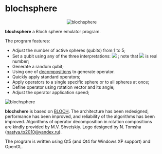 # blochsphere
<p align="center">
  <img src="https://user-images.githubusercontent.com/63150311/169586700-1a92ff1f-a8c9-4953-9b4a-48d865e116c7.png" alt="blochsphere"/>
 </p>


**blochsphere** a Bloch sphere emulator program.

The program features:

- Adjust the number of active spheres (qubits) from 1 to 5;
- Set a qubit using any of the three
  interpretations: <img src="https://render.githubusercontent.com/render/math?math=(\theta, \phi), (\alpha, \beta), (x, y, z)">
  ; note that <img src="https://render.githubusercontent.com/render/math?math=\alpha"> is real number;
- Generate a random qubit;
- Using one of [decompositions](https://en.wikipedia.org/wiki/Euler_angles#Rotation_matrix) to generate operator.
- Quickly apply standard operators;
- Apply operators to a single specific sphere or to all spheres at once;
- Define operator using rotation vector and its angle;
- Adjust the operator application speed;

![blochsphere](https://user-images.githubusercontent.com/63150311/169410078-d3182e31-3d35-48f4-b66f-38f079ff4457.png)

**blochshere** is based on [BLOCH](https://github.com/baseoleph/blochsphere/tree/base). The architecture has been
redesigned, performance has been improved, and reliability of the algorithms has been improved. Algorithms of operator
decomposition in rotation compositions are kindly provided by M.V. Shvetskiy. Logo designed by N. Tomsha (nastya.to2010@yandex.ru).

The program is written using Qt5 (and Qt4 for Windows XP support) and OpenGL.
